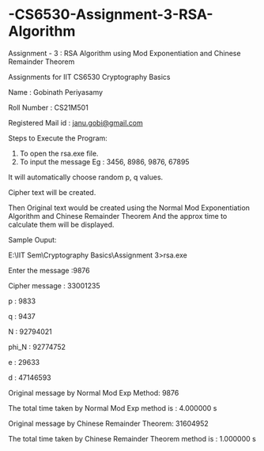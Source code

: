# -CS6530-Assignment-3-RSA-Algorithm
Assignment - 3 :  RSA Algorithm using Mod Exponentiation and Chinese Remainder Theorem

Assignments for IIT CS6530 Cryptography Basics

Name : Gobinath Periyasamy

Roll Number : CS21M501

Registered Mail id : janu.gobi@gmail.com

Steps to Execute the Program:

1. To open the rsa.exe file.
2. To input the message Eg : 3456, 8986, 9876, 67895

It will automatically choose random p, q values.

Cipher text will be created.

Then Original text would be created using the Normal Mod Exponentiation Algorithm and Chinese Remainder Theorem
And the approx time to calculate them will be displayed.

Sample Ouput:

E:\IIT Sem\Cryptography Basics\Assignment 3>rsa.exe

Enter the message :9876

Cipher message : 33001235

p : 9833

q : 9437

N : 92794021

phi_N : 92774752

e : 29633

d : 47146593

Original message by Normal Mod Exp Method: 9876

The total time taken by Normal Mod Exp method is : 4.000000 s

Original message by Chinese Remainder Theorem: 31604952

The total time taken by Chinese Remainder Theorem method is : 1.000000 s
